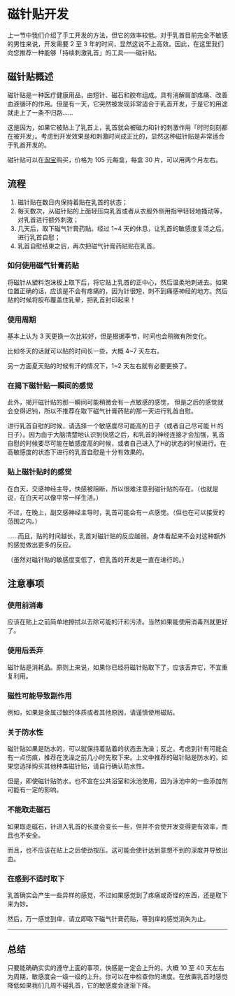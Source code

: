 # 磁针贴开发

上一节中我们介绍了手工开发的方法，但它的效率较低。对于乳首目前完全不敏感的男性来说，开发需要 2 至 3 年的时间，显然这说不上高效。因此，在这里我们向您推荐一种能够「持续刺激乳首」的工具——磁针贴。

## 磁针贴概述

磁针贴是一种医疗健康用品，由短针、磁石和胶布组成。具有消解肩部疼痛、改善血液循环的作用。但是有一天，它突然被发现非常适合于乳首开发，于是它的用途就走上了一条不归路……

这是因为，如果它被贴上了乳首上，乳首就会被磁力和针的刺激作用「时时刻刻都在被开发」。考虑到开发效果是和刺激时间成正比的，显然这种磁针贴是非常适合于乳首开发的。

磁针贴可以在[淘宝](https://item.taobao.com/item.htm?id=618161086800)购买，价格为 105 元每盒，每盒 30 片，可以用两个月左右。

## 流程

1. 磁针贴在数日内保持着贴在乳首的状态；
2. 每天数次，从磁针贴的上面轻压向乳首或者从衣服外侧用指甲轻轻地搔动等，对乳首进行额外刺激；
3. 几天后，取下磁气针膏药贴。经过 1~4 天的休息，让乳首的敏感度复活之后，进行乳首自慰；
4. 乳首自慰结束之后，再次把磁气针膏药贴贴在乳首。

### 如何使用磁气针膏药贴

将磁针从塑料泡沫板上取下后，将它贴上乳首的正中心，然后温柔地刺进去。如果位置正确的话，应该是不会有疼痛的，因为针很短，刺不到痛感神经的地方。然后贴的时候将胶布覆盖住乳晕，把乳首封印起来！

### 使用周期

基本上认为 3 天更换一次比较好，但是根据季节，时间也会稍微有所变化。

比如冬天的话就可以贴的时间长一些，大概 4~7 天左右。

另一方面夏天贴的时候有汗的情况下，1~2 天左右就有必要更换了。

### 在揭下磁针贴一瞬间的感觉

此外，揭开磁针贴的那一瞬间可能稍微会有一点敏感的感觉，
但是之后的感觉就会变得迟钝，所以不推荐在取下磁气针膏药贴的那一天进行乳首自慰。

进行乳首自慰的时候，请选择一个敏感度尽可能高的日子（或者自己尽可能 H 的日子）。因为由于大脑清楚地认识到快感之后，和乳首的神经连接才会加强，乳首自慰的时候要尽可能在敏感度高的时候，或者自己进入了H的状态的时候进行。在高敏感度的状态下进行的乳首自慰是十分有效果的。

### 贴上磁针贴时的感觉

在白天，交感神经主导，快感被阻断，所以很难注意到磁针贴的存在。（也就是说，在白天可以像平常一样生活。）

不过，在晚上，副交感神经主导时，乳首可能会有一点感觉。（但也在可以接受的范围之内。）

……而且，贴的时间越长，乳首对磁针贴的反应越弱。身体看起来不会对这种额外的感觉做出更多的反应。

（虽然对磁针贴的敏感度变低了，但乳首的开发是一直在进行的。）

## 注意事项

### 使用前消毒

应该在贴上之前简单地擦拭以去除可能的汗和污渍。当然如果能使用消毒剂就更好了。

### 使用后丢弃

磁针贴是消耗品。原则上来说，如果你已经将磁针贴取下了，应该丢弃它，不宜重复利用。

### 磁性可能导致副作用

例如，如果是金属过敏的体质或者其他原因，请谨慎使用磁贴。

### 关于防水性

磁针贴如果是防水的，可以就保持着贴着的状态去洗澡；反之，考虑到针有可能会有一点伤痕，推荐在洗澡之前几小时先取下来。上文中推荐的磁针贴是防水的，如果您选择购买其他种类磁针贴，请自行确认防水性。

但是，即使磁针贴防水，也不宜在公共浴室和泳池使用，因为泳池中的一些添加剂可能有一定的影响。

### 不能取走磁石

如果取走磁石，针进入乳首的长度会变长一些，但并不会使开发变得更有效率，而且也不安全。

而且，也不应该在贴上之后使劲按压。这可能会使针达到意想不到的深度并导致出血。

### 在感到不适时取下

乳首确实会产生一些异样的感觉，不过如果感觉到了疼痛或奇怪的东西，还是取下来为妙。

然后，万一感觉到痒，请立即取下磁气针膏药贴，等到痒的感觉消失为止。

---

## 总结

只要能确确实实的遵守上面的事项，快感是一定会上升的。大概 10 至 40 天左右为周期，敏感度会一级一级的上升。你可以在中检查你的进度。在放置乳首时感觉降低如果我们几周不碰乳首，它的敏感度会逐渐下降。
